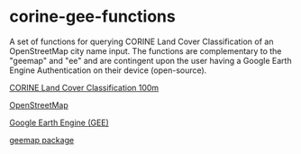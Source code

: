 # corine-gee-functions
A set of functions for querying CORINE Land Cover Classification of an OpenStreetMap city name input. The functions are complementary to the "geemap" and "ee" and are contingent upon the user having a Google Earth Engine Authentication on their device (open-source).


[CORINE Land Cover Classification 100m](https://land.copernicus.eu/en/products/corine-land-cover/clc2018)

[OpenStreetMap](https://www.openstreetmap.org/#map=16/49.38868/10.21814)

[Google Earth Engine (GEE)](https://earthengine.google.com/)

[geemap package](https://geemap.org/)
